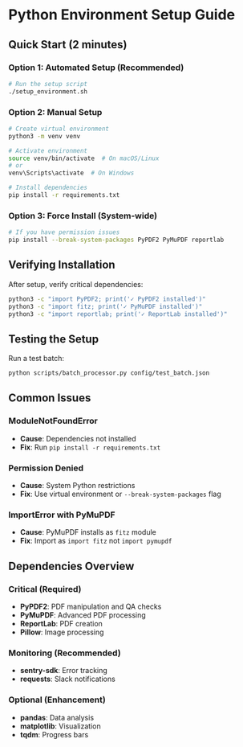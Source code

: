 # Python Environment Setup Guide

## Quick Start (2 minutes)

### Option 1: Automated Setup (Recommended)
```bash
# Run the setup script
./setup_environment.sh
```

### Option 2: Manual Setup
```bash
# Create virtual environment
python3 -m venv venv

# Activate environment
source venv/bin/activate  # On macOS/Linux
# or
venv\Scripts\activate  # On Windows

# Install dependencies
pip install -r requirements.txt
```

### Option 3: Force Install (System-wide)
```bash
# If you have permission issues
pip install --break-system-packages PyPDF2 PyMuPDF reportlab
```

## Verifying Installation

After setup, verify critical dependencies:

```bash
python3 -c "import PyPDF2; print('✓ PyPDF2 installed')"
python3 -c "import fitz; print('✓ PyMuPDF installed')"
python3 -c "import reportlab; print('✓ ReportLab installed')"
```

## Testing the Setup

Run a test batch:
```bash
python scripts/batch_processor.py config/test_batch.json
```

## Common Issues

### ModuleNotFoundError
- **Cause**: Dependencies not installed
- **Fix**: Run `pip install -r requirements.txt`

### Permission Denied
- **Cause**: System Python restrictions
- **Fix**: Use virtual environment or `--break-system-packages` flag

### ImportError with PyMuPDF
- **Cause**: PyMuPDF installs as `fitz` module
- **Fix**: Import as `import fitz` not `import pymupdf`

## Dependencies Overview

### Critical (Required)
- **PyPDF2**: PDF manipulation and QA checks
- **PyMuPDF**: Advanced PDF processing
- **ReportLab**: PDF creation
- **Pillow**: Image processing

### Monitoring (Recommended)
- **sentry-sdk**: Error tracking
- **requests**: Slack notifications

### Optional (Enhancement)
- **pandas**: Data analysis
- **matplotlib**: Visualization
- **tqdm**: Progress bars
